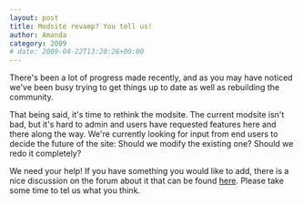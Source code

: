 ```yaml
---
layout: post
title: Modsite revamp? You tell us!
author: Amanda
category: 2009
# date: 2009-04-22T13:20:26+00:00
---
```


There's been a lot of progress made recently, and as you may have noticed we've been busy trying to get things up to date as well as rebuilding the community.

That being said, it's time to rethink the modsite. The current modsite isn't bad, but it's hard to admin and users have requested features here and there along the way. We're currently looking for input from end users to decide the future of the site: Should we modify the existing one? Should we redo it completely?

We need your help! If you have something you would like to add, there is a nice discussion on the forum about it that can be found <a href="https://forum.anope.org/index.php?topic=2705.0">here</a>. Please take some time to tel us what you think.
